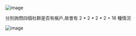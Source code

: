 ![image](https://github.com/user-attachments/assets/3cec6519-f054-46f6-be8c-7a4693d12aef)  

分別詢問四個社群是否有帳戶,故會有 2 * 2 * 2 * 2 = 16 種情況

![image](https://github.com/user-attachments/assets/13ec3d6f-e14c-4170-b83f-483acb9667aa)

